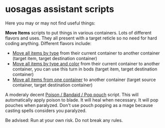 # uosagas assistant scripts

Here you may or may not find useful things:


**Move Items** scripts to put things in various containers. Lots of different flavors and uses. They all present with a target reticle so no need for hard coding anything. Different flavors include:

- [Move all items by type](https://github.com/GloriousRedLeader/uosagas/blob/main/move_items_by_type.lua) from their current container to another container (target item, target destination container)
- [Move all items by type and color](https://github.com/GloriousRedLeader/uosagas/blob/main/move_items_by_type_and_hue.lua) from their current container to another container, you can use this turn in bods (target item, target destination container)
- [Move all items from one container](https://github.com/GloriousRedLeader/uosagas/blob/main/move_all_items_from_container.lua) to another container (target source container, target destination container)

A moderaly decent [Poison / Bandaid / Pop pouch](https://github.com/GloriousRedLeader/uosagas/blob/main/arthurdexbot.lua) script. This will automatically apply poison to blade. It will heal when necessary. It will pop pouches when paralyzed. Don't use pouch popping as a mage because casting spells considers you paralyzed.

Be advised: Run at your own risk. Do not break any rules.
